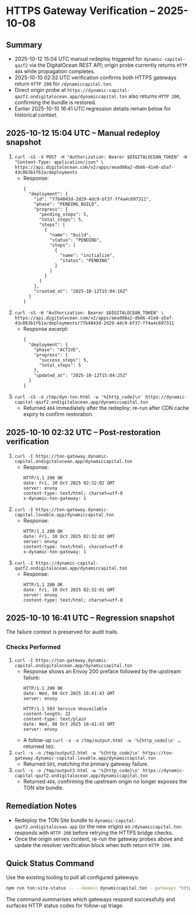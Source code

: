 # HTTPS Gateway Verification – 2025-10-08

## Summary
- 2025-10-12 15:04 UTC manual redeploy triggered for `dynamic-capital-qazf2` via the DigitalOcean REST API; origin probe currently returns `HTTP 404` while propagation completes.
- 2025-10-10 02:32 UTC verification confirms both HTTPS gateways return `HTTP 200` for `/dynamiccapital.ton`.
- Direct origin probe at `https://dynamic-capital-qazf2.ondigitalocean.app/dynamiccapital.ton` also returns `HTTP 200`, confirming the bundle is restored.
- Earlier 2025-10-10 16:41 UTC regression details remain below for historical context.

## 2025-10-12 15:04 UTC – Manual redeploy snapshot

1. `curl -sS -X POST -H "Authorization: Bearer $DIGITALOCEAN_TOKEN" -H "Content-Type: application/json" \`
   `https://api.digitalocean.com/v2/apps/aead98a2-db66-41e0-a5af-43c063b1f61a/deployments`
   - Response:
     ```
     {
       "deployment": {
         "id": "77b4843d-2d29-4dc9-bf37-ff4a4c697311",
         "phase": "PENDING_BUILD",
         "progress": {
           "pending_steps": 5,
           "total_steps": 5,
           "steps": [
             {
               "name": "build",
               "status": "PENDING",
               "steps": [
                 {
                   "name": "initialize",
                   "status": "PENDING"
                 }
               ]
             }
           ]
         },
         "created_at": "2025-10-12T15:04:16Z"
       }
     }
     ```
2. `curl -sS -H "Authorization: Bearer $DIGITALOCEAN_TOKEN" \`
   `https://api.digitalocean.com/v2/apps/aead98a2-db66-41e0-a5af-43c063b1f61a/deployments/77b4843d-2d29-4dc9-bf37-ff4a4c697311`
   - Response excerpt:
     ```
     {
       "deployment": {
         "phase": "ACTIVE",
         "progress": {
           "success_steps": 5,
           "total_steps": 5
         },
         "updated_at": "2025-10-12T15:04:25Z"
       }
     }
     ```
3. `curl -sS -o /tmp/dyn-ton.html -w '%{http_code}\n' https://dynamic-capital-qazf2.ondigitalocean.app/dynamiccapital.ton`
   - Returned `404` immediately after the redeploy; re-run after CDN cache expiry to confirm restoration.

## 2025-10-10 02:32 UTC – Post-restoration verification

1. `curl -I https://ton-gateway.dynamic-capital.ondigitalocean.app/dynamiccapital.ton`
   - Response:
     ```
     HTTP/1.1 200 OK
     date: Fri, 10 Oct 2025 02:32:02 GMT
     server: envoy
     content-type: text/html; charset=utf-8
     x-dynamic-ton-gateway: 1
     ```
2. `curl -I https://ton-gateway.dynamic-capital.lovable.app/dynamiccapital.ton`
   - Response:
     ```
     HTTP/1.1 200 OK
     date: Fri, 10 Oct 2025 02:32:02 GMT
     server: envoy
     content-type: text/html; charset=utf-8
     x-dynamic-ton-gateway: 1
     ```
3. `curl -I https://dynamic-capital-qazf2.ondigitalocean.app/dynamiccapital.ton`
   - Response:
     ```
     HTTP/1.1 200 OK
     date: Fri, 10 Oct 2025 02:32:01 GMT
     server: envoy
     content-type: text/html; charset=utf-8
     ```

## 2025-10-10 16:41 UTC – Regression snapshot

The failure context is preserved for audit trails.

### Checks Performed
1. `curl -I https://ton-gateway.dynamic-capital.ondigitalocean.app/dynamiccapital.ton`
   - Response shows an Envoy 200 preface followed by the upstream failure:
     ```
     HTTP/1.1 200 OK
     date: Wed, 08 Oct 2025 16:41:43 GMT
     server: envoy

     HTTP/1.1 503 Service Unavailable
     content-length: 22
     content-type: text/plain
     date: Wed, 08 Oct 2025 16:41:43 GMT
     server: envoy
     ```
   - A follow-up `curl -s -o /tmp/output.html -w '%{http_code}\n' …` returned `503`.
2. `curl -s -o /tmp/output2.html -w '%{http_code}\n' https://ton-gateway.dynamic-capital.lovable.app/dynamiccapital.ton`
   - Returned `503`, matching the primary gateway failure.
3. `curl -s -o /tmp/output3.html -w '%{http_code}\n' https://dynamic-capital-qazf2.ondigitalocean.app/dynamiccapital.ton`
   - Returned `404`, confirming the upstream origin no longer exposes the TON site bundle.

## Remediation Notes
- Redeploy the TON Site bundle to `dynamic-capital-qazf2.ondigitalocean.app` (or the new origin) so `/dynamiccapital.ton` responds with `HTTP 200` before retrying the HTTPS bridge checks.
- Once the origin serves content, re-run the gateway probes above and update the resolver verification block when both return `HTTP 200`.

## Quick Status Command

Use the existing tooling to poll all configured gateways:

```bash
npm run ton:site-status -- --domain dynamiccapital.ton --gateways "https://ton-gateway.dynamic-capital.ondigitalocean.app,https://ton-gateway.dynamic-capital.lovable.app"
```

The command summarises which gateways respond successfully and surfaces HTTP status codes for follow-up triage.
